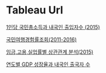 # Tableau Url

[1인당 국민총소득과 내국인 출입자수 (2015)](https://public.tableau.com/profile/jinyeong.yu#!/vizhome/12015/1?publish=yes)

[국민여행경험률조회(2011-2016)](https://public.tableau.com/profile/jinyeong.yu#!/vizhome/2011-2016_6/1?publish=yes)

[임금,고용,실업률별 상관관계 분석(2015)](https://public.tableau.com/profile/jinyeong.yu#!/vizhome/2015_309/1?publish=yes)

[연도별 GDP 성장율과 내국인 출국자 수](https://public.tableau.com/profile/jinyeong.yu#!/vizhome/GDP_315/1?publish=yes)



